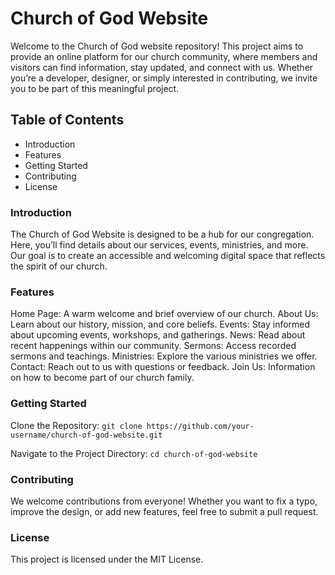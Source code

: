 # Church of God Website
<!-- <img src="./images/holy-bible.jpg>" /> -->

Welcome to the Church of God website repository! This project aims to provide an online platform for our church community, where members and visitors can find information, stay updated, and connect with us. Whether you’re a developer, designer, or simply interested in contributing, we invite you to be part of this meaningful project.

## Table of Contents
- Introduction
- Features
- Getting Started
- Contributing
- License

### Introduction
The Church of God Website is designed to be a hub for our congregation. Here, you’ll find details about our services, events, ministries, and more. Our goal is to create an accessible and welcoming digital space that reflects the spirit of our church.

### Features
Home Page: A warm welcome and brief overview of our church.
About Us: Learn about our history, mission, and core beliefs.
Events: Stay informed about upcoming events, workshops, and gatherings.
News: Read about recent happenings within our community.
Sermons: Access recorded sermons and teachings.
Ministries: Explore the various ministries we offer.
Contact: Reach out to us with questions or feedback.
Join Us: Information on how to become part of our church family.

### Getting Started

Clone the Repository: `git clone https://github.com/your-username/church-of-god-website.git`

Navigate to the Project Directory: `cd church-of-god-website`


### Contributing
We welcome contributions from everyone! Whether you want to fix a typo, improve the design, or add new features, feel free to submit a pull request. 

### License
This project is licensed under the MIT License.